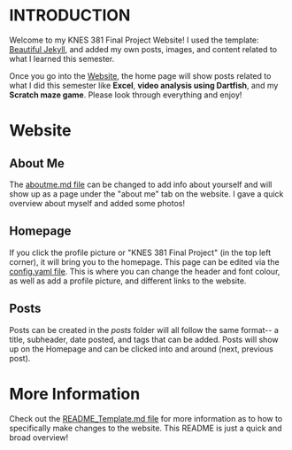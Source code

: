 # INTRODUCTION #

Welcome to my KNES 381 Final Project Website! I used the template: [Beautiful Jekyll](README_Template.md), and added my own posts, images, and content related to what I learned this semester.

Once you go into the [Website](https://sara-xue.github.io/KNES381Final/), the home page will show posts related to what I did this semester like **Excel**, **video analysis using Dartfish**, and my **Scratch maze game**. Please look through everything and enjoy!

# Website #

## About Me ##
The [aboutme.md file](aboutme.md) can be changed to add info about yourself and will show up as a page under the "about me" tab on the website. I gave a quick overview about myself and added some photos!

## Homepage ##

If you click the profile picture or "KNES 381 Final Project" (in the top left corner), it will bring you to the homepage. This page can be edited via the [config.yaml file](_config.yml). This is where you can change the header and font colour, as well as add a profile picture, and different links to the website.

## Posts ##

Posts can be created in the _posts_ folder will all follow the same format-- a title, subheader, date posted, and tags that can be added. Posts will show up on the Homepage and can be clicked into and around (next, previous post).

# More Information #

Check out the [README_Template.md file](README_Template.md) for more information as to how to specifically make changes to the website. This README is just a quick and broad overview!
